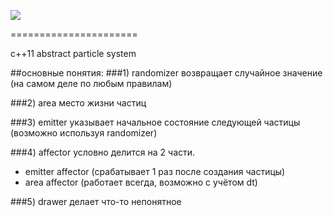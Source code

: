 <p align="left"><img src="https://raw.github.com/krushserg/Toucan-Particle-System/master/img/logo.png"></p>
======================

c++11 abstract particle system


##основные понятия:
###1) randomizer
возвращает случайное значение (на самом деле по любым правилам)

###2) area
место жизни частиц

###3) emitter
указывает начальное состояние следующей частицы (возможно используя randomizer)

###4) affector
условно делится на 2 части.
* emitter affector (срабатывает 1 раз после создания частицы)
* area affector (работает всегда, возможно с учётом dt)

###5) drawer
делает что-то непонятное
